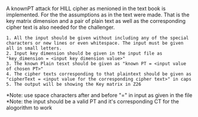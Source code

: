 A knownPT attack for HILL cipher as menioned in the text book is implemented. For the the assumptions as in the text were made. That is the key matrix dimension and a pair of plain text as well as the corresponding cipher text is also needed for the challenger. 

    1. All the input should be given without including any of the special characters or new lines or even whitespace. The input must be given all in small letters. 
    2. Input key dimension should be given in the input file as "key_dimension = <input key dimension value>"
    3. The known Plain tesxt should be given as "known PT = <input value of chosen PT>"
    4. The cipher texts corresponding to that plaintext should be given as "cipherText = <input value for the corresponding cipher text>" in caps 
    5. The output will be showing the Key matrix in Z26

*Note: use space characters after and before "=" in input as given in the file
*Note: the input should be a valid PT and it's corresponding CT for the alogorithm to work